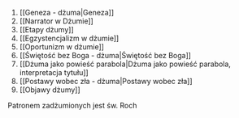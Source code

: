 1. [[Geneza - dżuma|Geneza]]
2. [[Narrator w Dżumie]]
3. [[Etapy dżumy]]
4. [[Egzystencjalizm w dżumie]]
5. [[Oportunizm w dżumie]]
6. [[Świętość bez Boga - dżuma|Świętość bez Boga]]
7. [[Dżuma jako powieść parabola|Dżuma jako powieść parabola, interpretacja tytułu]]
8. [[Postawy wobec zła - dżuma|Postawy wobec zła]]
9. [[Objawy dżumy]]

Patronem zadżumionych jest św. Roch